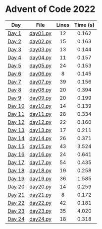 # Advent of Code 2022

| Day        | File        | Lines | Time (s)          |
| ------------- |:-------------:|:-------------:|:-------------:|
|[Day 1](https://adventofcode.com/2022/day/1)|[day01.py](https://github.com/juanplopes/advent-of-code-2022/blob/main/day01.py)|12|0.162|
|[Day 2](https://adventofcode.com/2022/day/2)|[day02.py](https://github.com/juanplopes/advent-of-code-2022/blob/main/day02.py)|15|0.163|
|[Day 3](https://adventofcode.com/2022/day/3)|[day03.py](https://github.com/juanplopes/advent-of-code-2022/blob/main/day03.py)|13|0.144|
|[Day 4](https://adventofcode.com/2022/day/4)|[day04.py](https://github.com/juanplopes/advent-of-code-2022/blob/main/day04.py)|11|0.157|
|[Day 5](https://adventofcode.com/2022/day/5)|[day05.py](https://github.com/juanplopes/advent-of-code-2022/blob/main/day05.py)|24|0.153|
|[Day 6](https://adventofcode.com/2022/day/6)|[day06.py](https://github.com/juanplopes/advent-of-code-2022/blob/main/day06.py)|8|0.145|
|[Day 7](https://adventofcode.com/2022/day/7)|[day07.py](https://github.com/juanplopes/advent-of-code-2022/blob/main/day07.py)|39|0.156|
|[Day 8](https://adventofcode.com/2022/day/8)|[day08.py](https://github.com/juanplopes/advent-of-code-2022/blob/main/day08.py)|20|0.394|
|[Day 9](https://adventofcode.com/2022/day/9)|[day09.py](https://github.com/juanplopes/advent-of-code-2022/blob/main/day09.py)|20|0.199|
|[Day 10](https://adventofcode.com/2022/day/10)|[day10.py](https://github.com/juanplopes/advent-of-code-2022/blob/main/day10.py)|14|0.139|
|[Day 11](https://adventofcode.com/2022/day/11)|[day11.py](https://github.com/juanplopes/advent-of-code-2022/blob/main/day11.py)|28|0.334|
|[Day 12](https://adventofcode.com/2022/day/12)|[day12.py](https://github.com/juanplopes/advent-of-code-2022/blob/main/day12.py)|22|0.160|
|[Day 13](https://adventofcode.com/2022/day/13)|[day13.py](https://github.com/juanplopes/advent-of-code-2022/blob/main/day13.py)|17|0.211|
|[Day 14](https://adventofcode.com/2022/day/14)|[day14.py](https://github.com/juanplopes/advent-of-code-2022/blob/main/day14.py)|26|0.371|
|[Day 15](https://adventofcode.com/2022/day/15)|[day15.py](https://github.com/juanplopes/advent-of-code-2022/blob/main/day15.py)|43|3.524|
|[Day 16](https://adventofcode.com/2022/day/16)|[day16.py](https://github.com/juanplopes/advent-of-code-2022/blob/main/day16.py)|24|0.641|
|[Day 17](https://adventofcode.com/2022/day/17)|[day17.py](https://github.com/juanplopes/advent-of-code-2022/blob/main/day17.py)|54|0.435|
|[Day 18](https://adventofcode.com/2022/day/18)|[day18.py](https://github.com/juanplopes/advent-of-code-2022/blob/main/day18.py)|19|0.258|
|[Day 19](https://adventofcode.com/2022/day/19)|[day19.py](https://github.com/juanplopes/advent-of-code-2022/blob/main/day19.py)|36|1.585|
|[Day 20](https://adventofcode.com/2022/day/20)|[day20.py](https://github.com/juanplopes/advent-of-code-2022/blob/main/day20.py)|14|0.259|
|[Day 21](https://adventofcode.com/2022/day/21)|[day21.py](https://github.com/juanplopes/advent-of-code-2022/blob/main/day21.py)|8|0.172|
|[Day 22](https://adventofcode.com/2022/day/22)|[day22.py](https://github.com/juanplopes/advent-of-code-2022/blob/main/day22.py)|42|0.181|
|[Day 23](https://adventofcode.com/2022/day/23)|[day23.py](https://github.com/juanplopes/advent-of-code-2022/blob/main/day23.py)|35|4.020|
|[Day 24](https://adventofcode.com/2022/day/24)|[day24.py](https://github.com/juanplopes/advent-of-code-2022/blob/main/day24.py)|18|0.318|